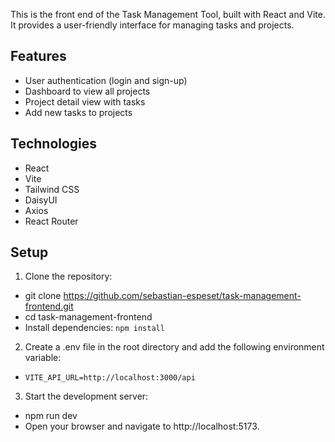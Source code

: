 This is the front end of the Task Management Tool, built with React and Vite. It provides a user-friendly interface for managing tasks and projects.

## Features

- User authentication (login and sign-up)
- Dashboard to view all projects
- Project detail view with tasks
- Add new tasks to projects

## Technologies

- React
- Vite
- Tailwind CSS
- DaisyUI
- Axios
- React Router

## Setup

1. Clone the repository:
  - git clone https://github.com/sebastian-espeset/task-management-frontend.git
  - cd task-management-frontend
  - Install dependencies: `npm install`

2. Create a .env file in the root directory and add the following environment variable:
  - `VITE_API_URL=http://localhost:3000/api`


3. Start the development server:
  - npm run dev
  - Open your browser and navigate to http://localhost:5173.
